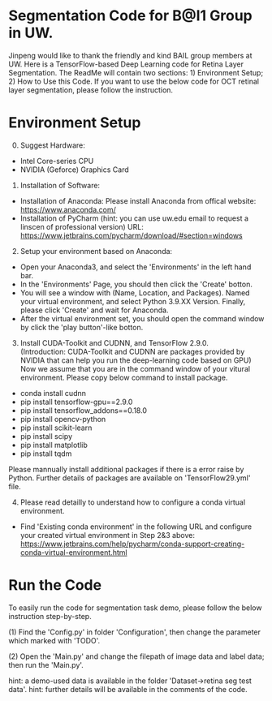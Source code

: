 # Segmentation Code for B@I1 Group in UW.

Jinpeng would like to thank the friendly and kind BAIL group members at UW. 
Here is a TensorFlow-based Deep Learning code for Retina Layer Segmentation.
The ReadMe will contain two sections: 1) Environment Setup; 2) How to Use this Code. 
If you want to use the below code for OCT retinal layer segmentation, please follow the instruction.

# Environment Setup
0. Suggest Hardware: 
- Intel Core-series CPU
- NVIDIA (Geforce) Graphics Card

1. Installation of Software:
- Installation of Anaconda: Please install Anaconda from offical website: https://www.anaconda.com/
- Installation of PyCharm (hint: you can use uw.edu email to request a linscen of professional version) 
URL: https://www.jetbrains.com/pycharm/download/#section=windows

2. Setup your environment based on Anaconda:
- Open your Anaconda3, and select the 'Environments' in the left hand bar.
- In the 'Environments' Page, you should then click the 'Create' botton.
- You will see a window with (Name, Location, and Packages). Named your virtual environment, and select Python 3.9.XX Version. Finally, please click 'Create' and wait for Anaconda. 
- After the virtual environment set, you should open the command window by click the 'play button'-like botton. 

3. Install CUDA-Toolkit and CUDNN, and TensorFlow 2.9.0.  
(Introduction: CUDA-Toolkit and CUDNN are packages provided by NVIDIA that can help you run the deep-learning code based on GPU) 
Now we assume that you are in the command window of your vitural environment. Please copy below command to install package.
- conda install cudnn
- pip install tensorflow-gpu==2.9.0
- pip install tensorflow_addons==0.18.0
- pip install opencv-python
- pip install scikit-learn
- pip install scipy
- pip install matplotlib
- pip install tqdm

Please mannually install additional packages if there is a error raise by Python. 
Further details of packages are available on 'TensorFlow29.yml' file.

4. Please read detailly to understand how to configure a conda virtual environment.
- Find 'Existing conda environment' in the following URL and configure your created virtual environment in Step 2&3 above: https://www.jetbrains.com/help/pycharm/conda-support-creating-conda-virtual-environment.html 

# Run the Code
To easily run the code for segmentation task demo, please follow the below instruction step-by-step.

(1) Find the 'Config.py' in folder 'Configuration', then change the parameter which marked with 'TODO'.

(2) Open the 'Main.py' and change the filepath of image data and label data; then run the 'Main.py'.

hint: a demo-used data is available in the folder 'Dataset->retina seg test data'.
hint: further details will be available in the comments of the code. 

